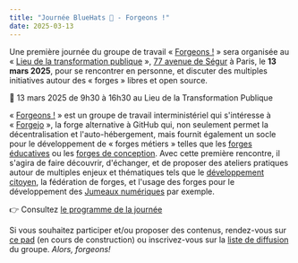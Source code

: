 ```yaml
---
title: "Journée BlueHats 🧢 - Forgeons !"
date: 2025-03-13
---
```


Une première journée du groupe de travail « [Forgeons !](https://forgeons.org) » sera organisée au « [Lieu de la transformation publique](https://www.modernisation.gouv.fr/accompagner-les-administrations/laboratoires-interministeriels-dinnovation/lieu-de-la) », [77 avenue de Ségur](https://www.openstreetmap.org/node/9825094308) à Paris, le **13 mars 2025**, pour se rencontrer en personne, et discuter des multiples initiatives autour des « forges » libres et open source.

📅 13 mars 2025 de 9h30 à 16h30 au Lieu de la Transformation Publique

« [Forgeons !](https://forgeons.org) » est un groupe de travail interministériel qui s\'intéresse à « [Forgejo](https://forgejo.org/) », la forge alternative à GitHub qui, non seulement permet la décentralisation et l\'auto-hébergement, mais fournit également un socle pour le développement de « forges métiers » telles que les [forges éducatives](https://forgeons.org/interface.html) ou les [forges de conception](https://gitaec.org). Avec cette première rencontre, il s\'agira de faire découvrir, d\'échanger, et de proposer des ateliers pratiques autour de multiples enjeux et thématiques tels que le [développement citoyen](https://coding.social/), la fédération de forges, et l\'usage des forges pour le développement des [Jumeaux numériques](https://fr.wikipedia.org/wiki/Jumeau_num%C3%A9rique) par exemple.

👉 Consultez [le programme de la journée](https://forgeons.org/programme.html)

Si vous souhaitez participer et/ou proposer des contenus, rendez-vous sur [ce pad](https://pad.numerique.gouv.fr/2Tg1fEupSi6k55xuXtfrzA#) (en cours de construction) ou inscrivez-vous sur la [liste de diffusion](https://framagroupes.org/sympa/info/forgeons) du groupe. *Alors, forgeons!*

